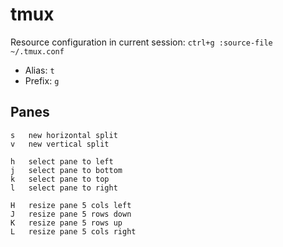 # tmux

Resource configuration in current session: `ctrl+g :source-file ~/.tmux.conf`

* Alias: `t`
* Prefix: `g`

## Panes
    s   new horizontal split
    v   new vertical split

    h   select pane to left
    j   select pane to bottom
    k   select pane to top
    l   select pane to right

    H   resize pane 5 cols left
    J   resize pane 5 rows down
    K   resize pane 5 rows up
    L   resize pane 5 cols right

